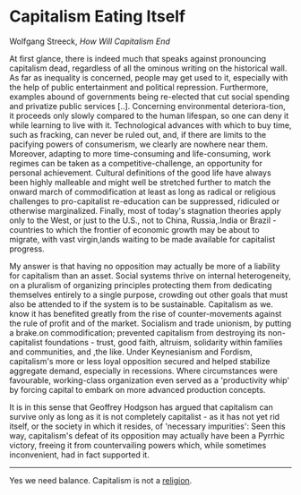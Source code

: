 # Capitalism Eating Itself

Wolfgang Streeck, *How Will Capitalism End*

At first glance, there is indeed much that speaks against pronouncing
capitalism dead, regardless of all the ominous writing on the
historical wall. As far as inequality is concerned, people may get
used to it, especially with the help of public entertainment and
political repression. Furthermore, examples abound of governments
being re-elected that cut social spending and privatize public
services [..]. Concerning environmental deteriora-tion, it proceeds
only slowly compared to the human lifespan, so one can deny it while
learning to live with it. Technological advances with which to buy
time, such as fracking, can never be ruled out, and, if there are
limits to the pacifying powers of consumerism, we clearly are nowhere
near them. Moreover, adapting to more time-consuming and
life-consuming, work regimes can be taken as a competitive-challenge,
an opportunity for personal achievement. Cultural definitions of the
good life have always been highly malleable and might well be
stretched further to match the onward march of commodification at
least as long as radical or religious challenges to pro-capitalist
re-education can be suppressed, ridiculed or otherwise marginalized.
Finally, most of today's stagnation theories apply only to the West,
or just to the U.S., not to China, Russia,.India or Brazil - countries
to which the frontier of economic growth may be about to migrate, with
vast virgin,lands waiting to be made available for capitalist
progress.

My answer is that having no opposition may actually be more of a
liability for capitalism than an asset. Social systems thrive on
internal heterogeneity, on a pluralism of organizing principles
protecting them from dedicating themselves entirely to a single
purpose, crowding out other goals that must also be attended to if the
system is to be sustainable. Capitalism as we. know it has benefited
greatly from the rise of counter-movements against the rule of profit
and of the market. Socialism and trade unionism, by putting a brake.on
commodification; prevented capitalism from destroying its
non-capitalist foundations - trust, good faith, altruism, solidarity
within families and communities, and ,the like. Under Keynesianism and
Fordism, capitalism's more or less loyal opposition secured and helped
stabilize aggregate demand, especially in recessions. Where
circumstances were favourable, working-class organization even served
as a 'productivity whip' by forcing capital to embark on more
advanced production concepts.

It is in this sense that Geoffrey Hodgson has argued that capitalism
can survive only as long as it is not completely capitalist - as it
has not yet rid itself, or the society in which it resides, of
'necessary impurities': Seen this way, capitalism's defeat of its
opposition may actually have been a Pyrrhic victory, freeing it from
countervailing powers which, while sometimes inconvenient, had in fact
supported it.

----

Yes we need balance. Capitalism is not a [religion](https://m.youtube.com/watch?v=mSuQ-AyiicA).

